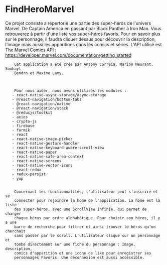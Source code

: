 # FindHeroMarvel

 Ce projet consiste a répertorié une partie des super-héros de l'univers
        Marvel. De Captain America en passant par Black Panther à Iron Man. Vous
        retrouverez à partir d'une liste vos super-héros favoris. Pour en savoir
        plus sur le personnage, il faudra cliquer dessus pour découvrir la
        description, l'image mais aussi les apparitions dans les comics et
        séries. L'API utilisé est The Marvel Comics API :
        https://developer.marvel.com/documentation/getting_started
     
        Cet application a été crée par Antony Correia, Marion Meurant, Souhayl
        Bendro et Maxime Lamy.
      

    
        Pour nous aider, nous avons utilisés les modules :
       - react-native-async-storage/async-storage
       - @react-navigation/bottom-tabs
       - @react-navigation/native
       - @react-navigation/stack
       - @reduxjs/toolkit
       - axios 
       - crypto-js
       - firebase 
       - formik 
       - react
       - react-native-image-picker
       - react-native-gesture-handler
       - react-native-keyboard-aware-scroll-view  
       - react-native-paper 
       - react-native-safe-area-context
       - react-native-screens 
       - react-native-vector-icons 
       - react-redux
       - redux-persist 
       - yup 
        
        
        Concernant les fonctionnalités, l'utilisateur peut s'inscrire et se
        connecter pour rejoindre la home de l'application. La home est la liste
        des super-héros, avec une ScrollView infinie, qui permet de charger
        chaque héros par ordre alphabétique. Pour choisir son héros, il y a une
        barre de recherche pour filtrer et ainsi trouver le héros qu'on cherchait
        sans passer par le scroll. L'utilisateur clique sur un personnage et
        tombe directement sur une fiche du personnage : Image, description,
        comics d'apparition et une icone de like pour enregistrer ses
        personnages Favoris. Une déconnexion est aussi accessible.
